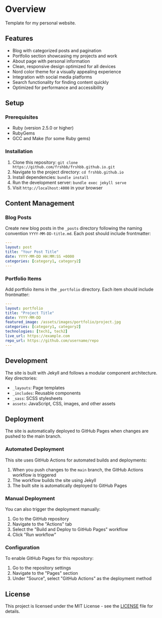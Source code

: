# Overview

Template for my personal website.

## Features

- Blog with categorized posts and pagination
- Portfolio section showcasing my projects and work
- About page with personal information
- Clean, responsive design optimized for all devices
- Nord color theme for a visually appealing experience
- Integration with social media platforms
- Search functionality for finding content quickly
- Optimized for performance and accessibility

## Setup

### Prerequisites

- Ruby (version 2.5.0 or higher)
- RubyGems
- GCC and Make (for some Ruby gems)

### Installation

1. Clone this repository: `git clone https://github.com/frshbb/frshbb.github.io.git`
2. Navigate to the project directory: `cd frshbb.github.io`
3. Install dependencies: `bundle install`
4. Run the development server: `bundle exec jekyll serve`
5. Visit `http://localhost:4000` in your browser

## Content Management

### Blog Posts

Create new blog posts in the `_posts` directory following the naming convention `YYYY-MM-DD-title.md`. Each post should include frontmatter:

```yaml
---
layout: post
title: "Your Post Title"
date: YYYY-MM-DD HH:MM:SS +0000
categories: [category1, category2]
---
```

### Portfolio Items

Add portfolio items in the `_portfolio` directory. Each item should include frontmatter:

```yaml
---
layout: portfolio
title: "Project Title"
date: YYYY-MM-DD
featured_image: /assets/images/portfolio/project.jpg
categories: [category1, category2]
technologies: [tech1, tech2]
live_url: https://example.com
repo_url: https://github.com/username/repo
---
```

## Development

The site is built with Jekyll and follows a modular component architecture. Key directories:

- `_layouts`: Page templates
- `_includes`: Reusable components
- `_sass`: SCSS stylesheets
- `assets`: JavaScript, CSS, images, and other assets

## Deployment

The site is automatically deployed to GitHub Pages when changes are pushed to the main branch.

### Automated Deployment

This site uses GitHub Actions for automated builds and deployments:

1. When you push changes to the `main` branch, the GitHub Actions workflow is triggered
2. The workflow builds the site using Jekyll
3. The built site is automatically deployed to GitHub Pages

### Manual Deployment

You can also trigger the deployment manually:

1. Go to the GitHub repository
2. Navigate to the "Actions" tab
3. Select the "Build and Deploy to GitHub Pages" workflow
4. Click "Run workflow"

### Configuration

To enable GitHub Pages for this repository:

1. Go to the repository settings
2. Navigate to the "Pages" section
3. Under "Source", select "GitHub Actions" as the deployment method

## License

This project is licensed under the MIT License - see the [LICENSE](LICENSE) file for details.
